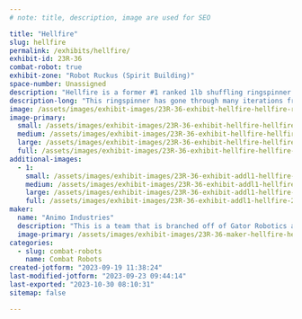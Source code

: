 ```yaml
---
# note: title, description, image are used for SEO

title: "Hellfire"
slug: hellfire
permalink: /exhibits/hellfire/
exhibit-id: 23R-36
combat-robot: true
exhibit-zone: "Robot Ruckus (Spirit Building)"
space-number: Unassigned
description: "Hellfire is a former #1 ranked 1lb shuffling ringspinner battlebot."
description-long: "This ringspinner has gone through many iterations from plastic ant to the shuffling beast it is today. This bot has blazed through the Florida competition, getting 1st place in 7/8 of the events it has fought in (including last year's Maker Faire) with a win-loss record of 48-4. This was also the #1 ranked antweight of 2022. Hopefully V3 of Hellfire will be showing up to dominate the competition once again!"
image: /assets/images/exhibit-images/23R-36-exhibit-hellfire-hellfire-render-2-large.png
image-primary: 
  small: /assets/images/exhibit-images/23R-36-exhibit-hellfire-hellfire-render-2-small.png
  medium: /assets/images/exhibit-images/23R-36-exhibit-hellfire-hellfire-render-2-medium.png
  large: /assets/images/exhibit-images/23R-36-exhibit-hellfire-hellfire-render-2-large.png
  full: /assets/images/exhibit-images/23R-36-exhibit-hellfire-hellfire-render-2-full.png
additional-images: 
  - 1:
    small: /assets/images/exhibit-images/23R-36-exhibit-addl1-hellfire-20230219-164506-small.jpg
    medium: /assets/images/exhibit-images/23R-36-exhibit-addl1-hellfire-20230219-164506-medium.jpg
    large: /assets/images/exhibit-images/23R-36-exhibit-addl1-hellfire-20230219-164506-large.jpg
    full: /assets/images/exhibit-images/23R-36-exhibit-addl1-hellfire-20230219-164506-full.jpg
maker: 
  name: "Animo Industries"
  description: "This is a team that is branched off of Gator Robotics and consists of the main builder, Adam, and his brother, Evan. This team has been extremely successful in the past with bots like Hellfire and Grubbin, though a new beetle to the Florida scene is in the works. "
  image-primary: /assets/images/exhibit-images/23R-36-maker-hellfire-hellfire-render-2-18-36-medium.png
categories: 
  - slug: combat-robots
    name: Combat Robots
created-jotform: "2023-09-19 11:38:24"
last-modified-jotform: "2023-09-23 09:44:14"
last-exported: "2023-10-30 08:10:31"
sitemap: false

---
```

